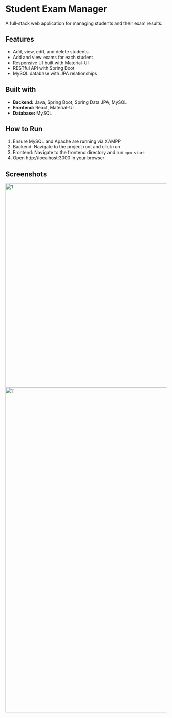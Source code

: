 # Student Exam Manager

A full-stack web application for managing students and their exam results.

## Features

- Add, view, edit, and delete students
- Add and view exams for each student
- Responsive UI built with Material-UI
- RESTful API with Spring Boot
- MySQL database with JPA relationships

## Built with

- **Backend:** Java, Spring Boot, Spring Data JPA, MySQL
- **Frontend:** React, Material-UI
- **Database:** MySQL

## How to Run

1. Ensure MySQL and Apache are running via XAMPP
2. Backend: Navigate to the project root and click run
3. Frontend: Navigate to the frontend directory and run `npm start`
4. Open http://localhost:3000 in your browser

## Screenshots

<img width="853" height="635" alt="1" src="https://github.com/user-attachments/assets/e246a3cd-c5b7-4b2b-baa1-e16c8c37108d" />
<img width="876" height="1013" alt="2" src="https://github.com/user-attachments/assets/8cef3fdb-e5e9-49dd-9701-33f45c304b0a" />

